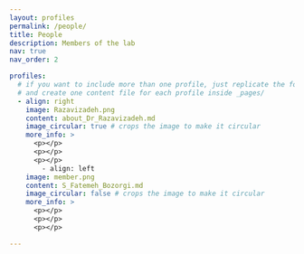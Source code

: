 ```yaml
---
layout: profiles
permalink: /people/
title: People
description: Members of the lab
nav: true
nav_order: 2

profiles:
  # if you want to include more than one profile, just replicate the following block
  # and create one content file for each profile inside _pages/
  - align: right
    image: Razavizadeh.png
    content: about_Dr_Razavizadeh.md
    image_circular: true # crops the image to make it circular
    more_info: >
      <p></p>
      <p></p>
      <p></p>
        - align: left
    image: member.png
    content: S_Fatemeh_Bozorgi.md
    image_circular: false # crops the image to make it circular
    more_info: >
      <p></p>
      <p></p>
      <p></p>

---
```

